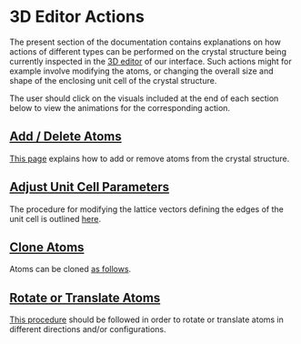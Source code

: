 # 3D Editor Actions

The present section of the documentation contains explanations on how actions of different types can be performed on the crystal structure being currently inspected in the [3D editor](../edit.md) of our interface. Such actions might for example involve modifying the atoms, or changing the overall size and shape of the enclosing unit cell of the crystal structure.

The user should click on the visuals included at the end of each section below to view the animations for the corresponding action.     

## [Add / Delete Atoms](add-remove-atoms.md)

[This page](add-remove-atoms.md) explains how to add or remove atoms from the crystal structure.

## [Adjust Unit Cell Parameters](adjust-cell-parameters.md)

The procedure for modifying the lattice vectors defining the edges of the unit cell is outlined [here](adjust-cell-parameters.md).

## [Clone Atoms](clone-atoms.md)

Atoms can be cloned [as follows](clone-atoms.md).

## [Rotate or Translate Atoms](move-rotate-atoms.md)

[This procedure](move-rotate-atoms.md) should be followed in order to rotate or translate atoms in different directions and/or configurations.

